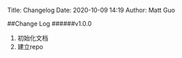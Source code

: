 Title: Changelog
Date: 2020-10-09 14:19
Author: Matt Guo

##Change Log
######v1.0.0
1. 初始化文档
2. 建立repo